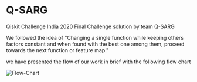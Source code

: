 # Q-SARG
Qiskit Challenge India 2020 Final Challenge solution by team Q-SARG

We followed the idea of "Changing a single function while keeping others factors constant and when found with the best one among them, proceed towards the next function or feature map."

we have presented the flow of our work in brief with the following flow chart 

![Flow-Chart](https://mail.google.com/mail/u/0?ui=2&ik=cae8995817&attid=0.1&permmsgid=msg-f:1678969138862741815&th=174ce58946c1d937&view=att&disp=safe&realattid=f_kfkr0ois0)
